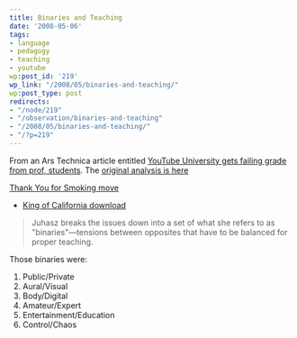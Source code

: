 ```yaml
---
title: Binaries and Teaching
date: '2008-05-06'
tags:
- language
- pedagogy
- teaching
- youtube
wp:post_id: '219'
wp_link: "/2008/05/binaries-and-teaching/"
wp:post_type: post
redirects:
- "/node/219"
- "/observation/binaries-and-teaching"
- "/2008/05/binaries-and-teaching/"
- "/?p=219"
---
```


From an Ars Technica article entitled [YouTube University gets failing grade from prof, students](http://arstechnica.com/news.ars/post/20080424-youtube-university-gets-failing-grade-from-prof-students.html). The [original analysis is here](http://www.oculture.com/2008/04/teaching_on_youtube.html)

[Thank You for Smoking move](http://www.iucn-tftsg.org/?thank_you_for_smoking)

- [King of California download](http://www.centralbasin.org/blog/?king_of_california)

>

> Juhasz breaks the issues down into a set of what she refers to as "binaries"—tensions between opposites that have to be balanced for proper teaching.

Those binaries were:

1. Public/Private
2. Aural/Visual
3. Body/Digital
4. Amateur/Expert
5. Entertainment/Education
6. Control/Chaos
